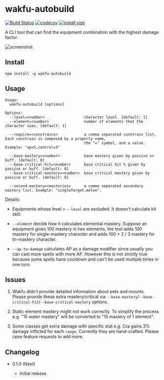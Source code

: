 wakfu-autobuild
======================

[![Build Status](https://travis-ci.com/eight04/wakfu-autobuild.svg?branch=master)](https://travis-ci.com/eight04/wakfu-autobuild)
[![codecov](https://codecov.io/gh/eight04/wakfu-autobuild/branch/master/graph/badge.svg)](https://codecov.io/gh/eight04/wakfu-autobuild)
[![install size](https://packagephobia.now.sh/badge?p=wakfu-autobuild)](https://packagephobia.now.sh/result?p=wakfu-autobuild)

A CLI tool that can find the equipment combination with the highest damage factor.

![screenshot](https://i.imgur.com/0zWeZ1t.png)

Install
-------

```
npm install -g wakfu-autobuild
```

Usage
-----

```
Usage:
  wakfu-autobuild [options]

Options:
  --level=<number>                  character level. [default: 1]
  --element=<number>                number of elements that the character uses. [default: 1]
  
  --require=<constrains>            a comma separated constrain list. Each constrain is composed by a property name,
                                    the "=" symbol, and a value. Example: "ap=5,control=3"
              
  --base-mastery=<number>           base mastery given by passive or buff. [default: 0]
  --base-critical-hit=<number>      base critical hit % given by passive or buff. [default: 0]
  --base-critical-mastery=<number>  base critical mastery given by passive or buff. [default: 0]
  
  --second-mastery=<masteries>      a comma separated secondary mastery list. Example: "singleTarget,melee".

```

Details:

* Equipments whose level > `--level` are excluded. It doesn't calculate kit skill.

* `--element` decide how it calculates elemental mastery. Suppose an equipment gives 100 mastery in two elements, the tool adds 100 mastery for single-mastery character and adds 100 * 2 / 3 mastery for tri-mastery character.

* `--ap-to-damage` calculates AP as a damage modifier since usually you can cast more spells with more AP. However this is not strictly true because some spells have cooldown and can't be used multiple times in one turn.

Issues
------

1. Wakfu didn't provide detailed information about pets and mounts. Please provide these extra mastery/critical via `--base-mastery`/`--base-critical-hit`/`--base-critical-mastery` options.

2. Static element mastery might not work correctly. To simplify the process e.g. "15 water mastery" will be converted to "15 mastery of 1 element".

3. Some classes get extra damage with specific stat e.g. Cra gains 3% damage inflicted for each `range`. Currently they are hand-crafted. Please raise feature requests to add more.

Changelog
---------

* 0.1.0 (Next)

  - Initial release.

